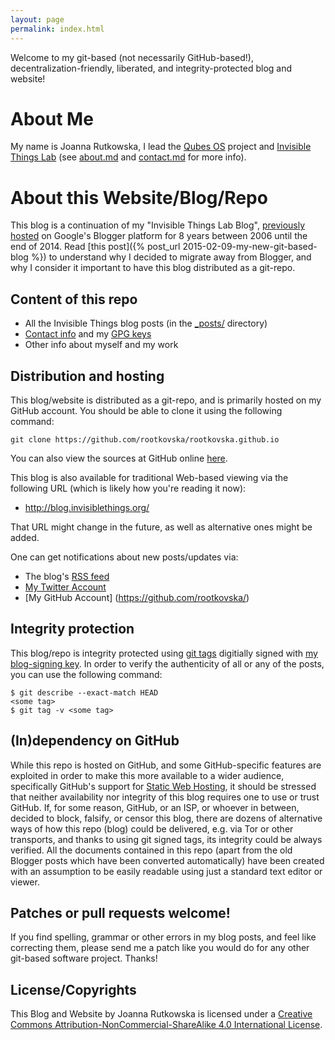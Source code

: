 ```yaml
---
layout: page
permalink: index.html
---
```


Welcome to my git-based (not necessarily GitHub-based!), decentralization-friendly,
liberated, and integrity-protected blog and website!

About Me
=========

My name is Joanna Rutkowska, I lead the [Qubes OS](https://qubes-os.org)
project and [Invisible Things Lab](http://invisiblethingslab.com) (see
[about.md](/about/) and [contact.md](/contact/) for more info). 


About this Website/Blog/Repo
=============================

This blog is a continuation of my "Invisible Things Lab Blog", [previously
hosted](http://theinvisiblethings.blogspot.com/) on Google's Blogger platform
for 8 years between 2006 until the end of 2014.  Read [this
post]({% post_url 2015-02-09-my-new-git-based-blog %}) to understand why I decided
to migrate away from Blogger, and why I consider it important to have this blog
distributed as a git-repo.

Content of this repo
---------------------

* All the Invisible Things blog posts (in the [_posts/](/blog/) directory)
* [Contact info](/contact/) and my [GPG keys](/keys/)
* Other info about myself and my work

Distribution and hosting
-------------------------

This blog/website is distributed as a git-repo, and is primarily hosted on my
GitHub account. You should be able to clone it using the following command:

    git clone https://github.com/rootkovska/rootkovska.github.io

You can also view the sources at GitHub online
[here](https://github.com/rootkovska/rootkovska.github.io).

This blog is also available for traditional Web-based viewing via the following
URL (which is likely how you're reading it now):

* http://blog.invisiblethings.org/

That URL might change in the future, as well as alternative ones might be added.

One can get notifications about new posts/updates via:

* The blog's [RSS feed](/feed.xml)
* [My Twitter Account](https://twitter.com/rootkovska/)
* [My GitHub Account] (https://github.com/rootkovska/)


Integrity protection
---------------------

This blog/repo is integrity protected using [git
tags](https://www.kernel.org/pub/software/scm/git/docs/git-tag.html) digitially
signed with [my blog-signing key](/keys/). In order to verify the
authenticity of all or any of the posts, you can use the following command:

    $ git describe --exact-match HEAD
    <some tag>
    $ git tag -v <some tag>

(In)dependency on GitHub
-------------------------

While this repo is hosted on GitHub, and some GitHub-specific features are
exploited in order to make this more available to a wider audience,
specifically GitHub's support for [Static Web
Hosting](https://pages.github.com/), it should be stressed that neither
availability nor integrity of this blog requires one to use or trust GitHub.
If, for some reason, GitHub, or an ISP, or whoever in between, decided to
block, falsify, or censor this blog, there are dozens of alternative ways of
how this repo (blog) could be delivered, e.g. via Tor or other transports, and
thanks to using git signed tags, its integrity could be always verified. All
the documents contained in this repo (apart from the old Blogger posts which
have been converted automatically) have been created with an assumption to be
easily readable using just a standard text editor or viewer.

Patches or pull requests welcome!
----------------------------------

If you find spelling, grammar or other errors in my blog posts, and feel like
correcting them, please send me a patch like you would do for any other
git-based software project. Thanks!

License/Copyrights
-------------------

This Blog and Website by Joanna Rutkowska is licensed under a [Creative Commons
Attribution-NonCommercial-ShareAlike 4.0 International
License](http://creativecommons.org/licenses/by-nc-sa/4.0/).

